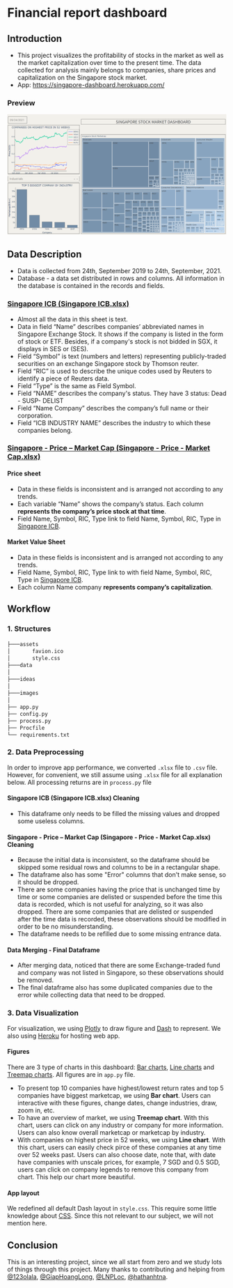 # Financial report dashboard
## Introduction
- This project visualizes the profitability of stocks in the market as well as the market capitalization over time to the present time. The data collected for analysis  mainly belongs to companies, share prices and capitalization on the Singapore stock market.
- App: https://singapore-dashboard.herokuapp.com/
### Preview
![Dasboard](images\singapore.png)
## Data Description
- Data is collected from 24th, September 2019 to 24th, September, 2021.
- Database - a data set distributed in rows and columns. All information in the database is contained in the records and fields.
### [Singapore ICB (Singapore ICB.xlsx)](https://github.com/vuthanhdatt/financial-dasboard/blob/main/data/Singapore%20ICB.xlsx)
- Almost all the data in this sheet is text.
- Data in field “Name” describes companies’ abbreviated names in Singapore Exchange Stock. It shows if the company is listed in the form of stock or ETF. Besides, if a company's stock is not bidded in SGX, it displays in SES or (SES).
- Field “Symbol” is text (numbers and letters) representing publicly-traded securities on an exchange Singapore stock by Thomson reuter.
- Field “RIC” is used to describe the unique codes used by Reuters to identify a piece of Reuters data.
- Field “Type” is the same as Field Symbol.
- Field “NAME” describes the company's status. They have 3 status: Dead - SUSP- DELIST
- Field “Name Company” describes the company’s full name or their corporation.
- Field “ICB INDUSTRY NAME” describes the industry to which these companies belong.

### [Singapore -  Price – Market Cap (Singapore - Price - Market Cap.xlsx)](https://github.com/vuthanhdatt/financial-dasboard/blob/main/data/Singapore%20-%20Price%20-%20Market%20Cap.xlsx)
#### Price sheet
- Data in these fields is inconsistent and is arranged not according to any trends.
- Each variable “Name” shows the company’s status. Each column **represents the company’s price stock at that time**.
- Field Name, Symbol, RIC, Type link to field Name, Symbol, RIC, Type in [Singapore ICB](https://github.com/vuthanhdatt/financial-dasboard/blob/main/data/Singapore%20ICB.xlsx).
#### Market Value Sheet 
- Data in these fields is inconsistent and is arranged not according to any trends.
- Field Name, Symbol, RIC, Type link to with field Name, Symbol, RIC, Type in [Singapore ICB](https://github.com/vuthanhdatt/financial-dasboard/blob/main/data/Singapore%20ICB.xlsx).
- Each column Name company **represents company’s capitalization**. 


## Workflow
### 1. Structures
```
├───assets
│       favion.ico
│       style.css
├───data
│
├───ideas
│
├───images
│
├── app.py        
├── config.py
├── process.py                 
├── Procfile           
└── requirements.txt
```

### 2. Data Preprocessing
In order to improve app performance, we converted ```.xlsx``` file to ```.csv``` file. However, for convenient, we still assume using ```.xlsx``` file for all explanation below. All processing returns are in ``process.py`` file

#### Singapore ICB (Singapore ICB.xlsx) Cleaning
- This dataframe only needs to be filled the missing values and dropped some useless columns.
#### Singapore -  Price – Market Cap (Singapore - Price - Market Cap.xlsx) Cleaning
- Because the initial data is inconsistent, so the dataframe should be skipped some residual rows and columns to be in a rectangular shape.
- The dataframe also has some "Error" columns that don't make sense, so it should be dropped.
- There are some companies having the price that is unchanged time by time or some companies are delisted or suspended before the time this data is recorded, which is not useful for analyzing, so it was also dropped. There are some companies that are delisted or suspended after the time data is recorded, these observations should be modified in order to be no misunderstanding.
- The dataframe needs to be refilled due to some missing entrance data.
#### Data Merging - Final Dataframe
- After merging data, noticed that there are some Exchange-traded fund and company was not listed in Singapore, so these observations should be removed.
- The final dataframe also has some duplicated companies due to the error while collecting data that need to be dropped.
### 3. Data Visualization
For visualization, we using [Plotly](https://plotly.com/python/) to draw figure and [Dash](https://dash.plotly.com/) to represent. We also using [Heroku](https://heroku.com/) for hosting web app.
#### Figures
There are 3 type of charts in this dashboard: [Bar charts](https://plotly.com/python/bar-charts/), [Line charts](https://plotly.com/python/line-charts/) and [Treemap charts](https://plotly.com/python/treemaps/). All figures are in ``app.py`` file.

- To present top 10 companies have highest/lowest return rates and top 5 companies have biggest marketcap, we using **Bar chart**. Users can interactive with these figures, change dates, change industries, draw, zoom in, etc.
- To have an overview of market, we using **Treemap chart**. With this chart, users can click on any industry or company for more information. Users can also know overall marketcap or marketcap by industry.
- With companies on highest price in 52 weeks, we using **Line chart**. With this chart, users can easily check pirce of these companies at any time over 52 weeks past. Users can also choose date, note that, with date have companies with unscale prices, for example, 7 SGD and 0.5 SGD, users can click on company legends to remove this company from chart. This help our chart more beautiful.
#### App layout

We redefined all default Dash layout in ``style.css``. This require some little knowledge about [CSS](https://en.wikipedia.org/wiki/CSS). Since this not relevant to our subject, we will not mention here.

## Conclusion
This is an interesting project, since we all start from zero and we study lots of things through this project. Many thanks to contributing and helping from [@123olala](https://github.com/123olala), [@GiapHoangLong](https://github.com/GiapHoangLong), [@LNPLoc](https://github.com/LNPLoc), [@hathanhtna](https://github.com/hathanhtna).
